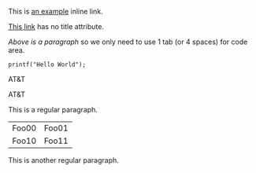 This is [an example](http://example.com/ "Title") inline link.

[This link](http://example.net/) has no title attribute.

*Above is a paragraph* so we only need to use 1 tab (or 4 spaces) for code area.

    printf("Hello World");

AT&T

AT&amp;T

This is a regular paragraph.

<table>
    <tr>
        <td>Foo00</td><td>Foo01</td>
    </tr>
    <tr>
        <td>Foo10</td><td>Foo11</td>
    </tr>
</table>

This is another regular paragraph.
